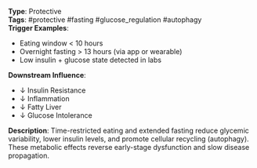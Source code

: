 **Type**: Protective  
**Tags**: #protective #fasting #glucose_regulation #autophagy  
**Trigger Examples**:
- Eating window < 10 hours
- Overnight fasting > 13 hours (via app or wearable)
- Low insulin + glucose state detected in labs

**Downstream Influence**:
- ↓ Insulin Resistance
- ↓ Inflammation
- ↓ Fatty Liver
- ↓ Glucose Intolerance

**Description**:
Time-restricted eating and extended fasting reduce glycemic variability, lower insulin levels, and promote cellular recycling (autophagy). These metabolic effects reverse early-stage dysfunction and slow disease propagation.
